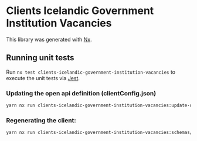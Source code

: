 # Clients Icelandic Government Institution Vacancies

This library was generated with [Nx](https://nx.dev).

## Running unit tests

Run `nx test clients-icelandic-government-institution-vacancies` to execute the unit tests via [Jest](https://jestjs.io).

### Updating the open api definition (clientConfig.json)

```sh
yarn nx run clients-icelandic-government-institution-vacancies:update-openapi-document
```

### Regenerating the client:

```sh
yarn nx run clients-icelandic-government-institution-vacancies:schemas/external-openapi-generator
```
